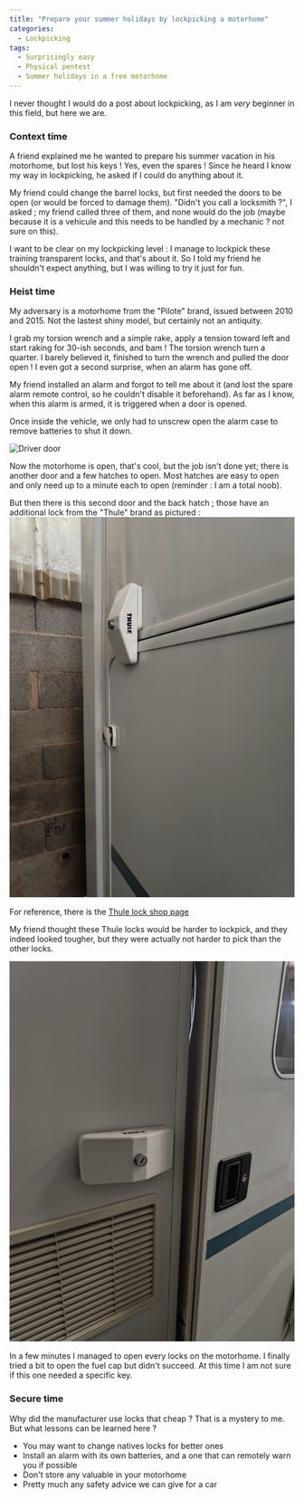 ```yaml
---
title: "Prepare your summer holidays by lockpicking a motorhome"
categories:
  - Lockpicking
tags:
  - Surprisingly easy
  - Physical pentest
  - Summer holidays in a free motorhome
---
```



I never thought I would do a post about lockpicking, as I am *very* beginner in this field, but here we are.


### Context time 
A friend explained me he wanted to prepare his summer vacation in his motorhome, but lost his keys ! Yes, even the spares ! Since he heard I know my way in lockpicking, he asked if I could do anything about it.

My friend could change the barrel locks, but first needed the doors to be open (or would be forced to damage them).
"Didn't you call a locksmith ?", I asked ; my friend called three of them, and none would do the job (maybe because it is a vehicule and this needs to be handled by a mechanic ? not sure on this).

I want to be clear on my lockpicking level : I manage to lockpick these training transparent locks, and that's about it.
So I told my friend he shouldn't expect anything, but I was willing to try it just for fun.


### Heist time
My adversary is a motorhome from the "Pilote" brand, issued between 2010 and 2015. Not the lastest shiny model, but certainly not an antiquity.

I grab my torsion wrench and a simple rake, apply a tension toward left and start raking for 30-ish seconds, and bam ! The torsion wrench turn a quarter. I barely believed it, finished to turn the wrench and pulled the door open ! I even got a second surprise, when an alarm has gone off.

My friend installed an alarm and forgot to tell me about it (and lost the spare alarm remote control, so he couldn't disable it beforehand). As far as I know, when this alarm is armed, it is triggered when a door is opened.

Once inside the vehicle, we only had to unscrew open the alarm case to remove batteries to shut it down.


![Driver door](/assets/images/post-20250302/1_driver_door.jpg)


Now the motorhome is open, that's cool, but the job isn't done yet; there is another door and a few hatches to open.
Most hatches are easy to open and only need up to a minute each to open (reminder : I am a total noob).

But then there is this second door and the back hatch ; those have an additional lock from the "Thule" brand as pictured :
![Back hatch](/assets/images/post-20250302/2_back_hatch.jpg)

For reference, there is the [Thule lock shop page](https://www.thule.com/fr-fr/comfort-and-security/locks/thule-door-lock-_-rv-308888)


My friend thought these Thule locks would be harder to lockpick, and they indeed looked tougher, but they were actually not harder to pick than the other locks.

![Middle door](/assets/images/post-20250302/3_middle_door.jpg)

In a few minutes I managed to open every locks on the motorhome. I finally tried a bit to open the fuel cap but didn't succeed.
At this time I am  not sure if this one needed a specific key.


### Secure time

Why did the manufacturer use locks that cheap ? That is a mystery to me.
But what lessons can be learned here ? 
- You may want to change natives locks for better ones
- Install an alarm with its own batteries, and a one that can remotely warn you if possible
- Don't store any valuable in your motorhome
- Pretty much any safety advice we can give for a car

